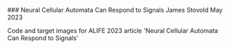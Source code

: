 ### Neural Cellular Automata Can Respond to Signals
James Stovold
May 2023

Code and target images for ALIFE 2023 article 'Neural Cellular Automata 
Can Respond to Signals'

